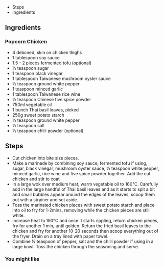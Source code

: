 -   Steps
-   Ingredients

## Ingredients

### Popcorn Chicken

-   4 deboned, skin on chicken thighs
-   1 tablespoon soy sauce
-   1.5 - 2 pieces fermented tofu (optional)
-   ½ teaspoon sugar
-   1 teaspoon black vinegar 
-   1 tablespoon Taiwanese mushroom oyster sauce
-   ½ teaspoon ground white pepper
-   1 teaspoon minced garlic
-   1 tablespoon Taiwanese rice wine
-   ½ teaspoon Chinese five spice powder
-   750ml vegetable oil
-   1 bunch Thai basil leaves, picked
-   250g sweet potato starch
-   ½ teaspoon ground white pepper
-   ½ teaspoon salt
-   ½ teaspoon chilli powder (optional)

## Steps

-   Cut chicken into bite size pieces.
-   Make a marinade by combining soy sauce, fermented tofu if using, sugar, black vinegar, mushroom oyster sauce, ½ teaspoon white pepper, minced garlic, rice wine and five spice powder together. Add the cut chicken and stir to coat
-   In a large wok over medium heat, warm vegetable oil to 160°C. Carefully add in the large handful of Thai basil leaves and as it starts to spit a bit and small bubbles appear around the edges of the leaves, scoop them out with a strainer and set aside.
-   Toss the marinated chicken pieces with sweet potato starch and place into oil to fry for 1-2mins, removing while the chicken pieces are still white.
-   Increase heat to 190°C and once it starts rippling, return chicken pieces, fry for another 1 min, until golden. Return the fried basil leaves to the chicken and fry for another 10-20 seconds then scoop everything out of the fryer. Drain on a tray lined with paper towel.
-   Combine ½ teaspoon of pepper, salt and the chilli powder if using in a large bowl. Toss the chicken through the seasoning and serve.

### You might like